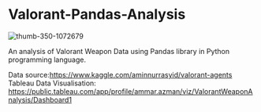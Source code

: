 # Valorant-Pandas-Analysis
![thumb-350-1072679](https://user-images.githubusercontent.com/88831990/140326691-0eee77f7-2dbb-477f-9a1d-2baaa49d284e.jpg)


An analysis of Valorant Weapon Data using Pandas library in Python programming language. 

Data source:https://www.kaggle.com/aminnurrasyid/valorant-agents
Tableau Data Visualisation: https://public.tableau.com/app/profile/ammar.azman/viz/ValorantWeaponAnalysis/Dashboard1
